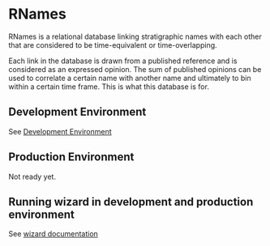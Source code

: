 # RNames

RNames is a relational database linking stratigraphic names with each other that are considered to be time-equivalent or time-overlapping.

Each link in the database is drawn from a published reference and is considered as an expressed opinion. The sum of published opinions can be used to correlate a certain name with another name and ultimately to bin within a certain time frame. This is what this database is for.

## Development Environment

See [Development Environment](./docs/dev_environment.md)

## Production Environment

Not ready yet.

## Running wizard in development and production environment

See [wizard documentation](./app/frontend/README.md)
